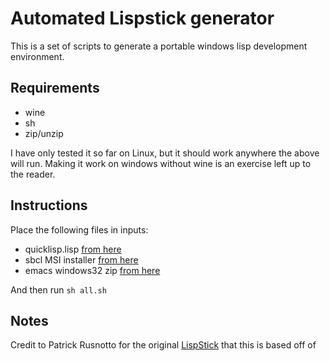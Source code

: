 Automated Lispstick generator
=============================

This is a set of scripts to generate a portable windows lisp development
environment.

Requirements
------------

* wine
* sh
* zip/unzip

I have only tested it so far on Linux, but it should work anywhere the above
will run.  Making it work on windows without wine is an exercise left up to the reader.

Instructions
------------

Place the following files in inputs:

* quicklisp.lisp [from here][1]
* sbcl MSI installer [from here][2]
* emacs windows32 zip [from here][3]

And then run `sh all.sh`

Notes
-----

Credit to Patrick Rusnotto for the original [LispStick][4] that this is based
off of

[1]: http://beta.quicklisp.org/quicklisp.lisp
[2]: http://www.sbcl.org/platform-table.html
[3]: http://ftp.gnu.org/gnu/emacs/windows/
[4]: http://www.iqool.de/lispstick.html
